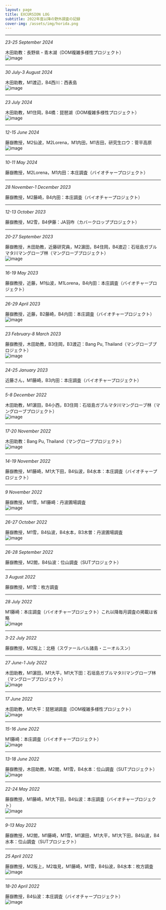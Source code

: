 ```yaml
---
layout: page
title: EXCURSION LOG
subtitle: 2022年度以降の野外調査の記録
cover-img: /assets/img/horida.png
---
```

***
_23-25 September 2024_  
  
木田助教：長野県・青木湖（DOM複雑多様性プロジェクト）  
<img src="/assets/img/1727321582063.jpg" alt="image"> 

***
_30 July-3 August 2024_  
  
木田助教，M1渡辺，B4西川：西表島  
<img src="/assets/img/IMG20240802112246.jpg" alt="image"> 

***
_23 July 2024_  
  
木田助教，M1住岡，B4橋：琵琶湖（DOM複雑多様性プロジェクト）  
<img src="/assets/img/IMG20240723103245.jpg" alt="image"> 

***
_12-15 June 2024_  
  
藤嶽教授，M2仙波，M2Lorena，M1内田，M1吉田，研究生ロウ：菅平高原
<img src="/assets/img/S__190750810_0.jpg" alt="image"> 

***
_10-11 May 2024_  
  
藤嶽教授，M2Lorena，M1内田：本庄調査（バイオチャープロジェクト） 

***
_28 November-1 December 2023_  
  
藤嶽教授，M2藤崎，B4内田：本庄調査（バイオチャープロジェクト）  

***
_12-13 October 2023_  
  
藤嶽教授，M2雪，B4伊藤：JA羽咋（カバークロッププロジェクト）

***
_20-27 September 2023_  
  
藤嶽教授，木田助教，近藤研究員，M2濵田，B4住岡，B4渡辺：石垣島ガブルマタ川マングローブ林（マングローブプロジェクト）  
<img src="/assets/img/IMG20230923093341.jpg" alt="image"> 

***
_16-19 May 2023_  
  
藤嶽教授，近藤，M1仙波，M1Lorena，B4内田：本庄調査（バイオチャープロジェクト）  

***
_26-29 April 2023_  
  
藤嶽教授，近藤，B2藤崎，B4内田：本庄調査（バイオチャープロジェクト）  
<img src="/assets/img/S__57860151.jpg" alt="image"> 

***
_23 February-8 March 2023_  
  
藤嶽教授，木田助教，B3住岡，B3渡辺：Bang Pu, Thailand（マングローブプロジェクト）  
<img src="/assets/img/IMG20230226130427.jpg" alt="image"> 

***
_24-25 January 2023_  
  
近藤さん，M1藤崎，B3内田：本庄調査（バイオチャープロジェクト）  

***
_5-8 December 2022_  
  
木田助教，M1濵田，B4小西，B3住岡：石垣島ガブルマタ川マングローブ林（マングローブプロジェクト）  
<img src="/assets/img/IMG20221206110529.jpg" alt="image"> 

***
_17-20 November 2022_  
  
木田助教：Bang Pu, Thailand（マングローブプロジェクト）  
<img src="/assets/img/IMG20221118101727.jpg" alt="image"> 

***
_14-19 November 2022_  
  
藤嶽教授，M1藤崎，M1大下田，B4仙波，B4水本：本庄調査（バイオチャープロジェクト）  

***
_9 November 2022_  
  
藤嶽教授，M1雪，M1藤崎：丹波圃場調査   
<img src="/assets/img/c1b5cc4bb3201a5d96263b830a521ba.jpg" alt="image"> 

***
_26-27 October 2022_  
  
藤嶽教授，M1雪，B4仙波，B4水本，B3木曽：丹波圃場調査   
<img src="/assets/img/LINE_ALBUM_丹波 1026,27_221109_45.jpg" alt="image"> 

***
_26-28 September 2022_  
  
藤嶽教授，M2閻，B4仙波：位山調査（SUTプロジェクト）   

***
_3 August 2022_  
  
藤嶽教授，M1雪：枚方調査  

***
_28 July 2022_  
  
M1藤崎：本庄調査（バイオチャープロジェクト）これ以降毎月調査の掲載は省略  
<img src="/assets/img/S__47038508.jpg" alt="image">  

***
_3-22 July 2022_  
  
藤嶽教授，M2阪上：北極（スヴァールバル諸島・ニーオルスン）  

***
_27 June-1 July 2022_  
  
木田助教，M1濵田，M1大平，M1大下田：石垣島ガブルマタ川マングローブ林（マングローブプロジェクト）  
<img src="/assets/img/DSCF5777.jpg" alt="image">  

***
_17 June 2022_  
  
木田助教，M1大平：琵琶湖調査（DOM複雑多様性プロジェクト）  
<img src="/assets/img/IMG_20220617_095335.jpg" alt="image">  

***
_15-16 June 2022_  
  
M1藤崎：本庄調査（バイオチャープロジェクト）  
<img src="/assets/img/IMG_6242.jpg" alt="image">  

***
_13-18 June 2022_  
  
藤嶽教授，木田助教，M2閻，M1雪，B4水本：位山調査（SUTプロジェクト）  
<img src="/assets/img/DSCF5770.jpg" alt="image">  

***
_22-24 May 2022_  
  
藤嶽教授，M1藤崎，M1大下田，B4仙波：本庄調査（バイオチャープロジェクト）  
<img src="/assets/img/IMG_5858.jpg" alt="image"> 

***
_9-13 May 2022_  
  
藤嶽教授，M2閻，M1藤崎，M1雪，M1濵田，M1大平，M1大下田，B4仙波，B4水本：位山調査（SUTプロジェクト）  

***
_25 April 2022_  
  
藤嶽教授，M2阪上，M2塩見，M1藤崎，M1雪，B4仙波，B4水本：枚方調査  
<img src="/assets/img/LINE_ALBUM_20220427_220706_46.jpg" alt="image">  

***
_18-20 April 2022_  
  
藤嶽教授，B4仙波：本庄調査（バイオチャープロジェクト）  
<img src="/assets/img/IMG_2928 (1).jpg" alt="image">  
